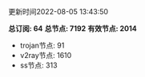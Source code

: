 更新时间2022-08-05 13:43:50

**总订阅: 64**
**总节点: 7192**
**有效节点: 2014**
- trojan节点: 91
- v2ray节点: 1610
- ss节点: 313

